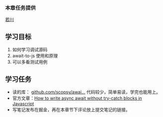### 本章任务提供
[若川](https://juejin.cn/user/1415826704971918)

## 学习目标

1.  如何学习调试源码
1.  await-to-js 使用和原理
1.  可以多看测试用例

## 学习任务

-   读的库： [github.com/scopsy/awai…](https://link.juejin.cn?target=https%3A%2F%2Fgithub.com%2Fscopsy%2Fawait-to-js "https://github.com/scopsy/await-to-js") 代码较少，简单易读，学完也能用上。
-   官方文章：[How to write async await without try-catch blocks in Javascript](https://link.juejin.cn?target=https%3A%2F%2Fblog.grossman.io%2Fhow-to-write-async-await-without-try-catch-blocks-in-javascript%2F "https://blog.grossman.io/how-to-write-async-await-without-try-catch-blocks-in-javascript/")
-   写笔记发布在掘金，再在本章节下评论放上提交笔记的链接。
